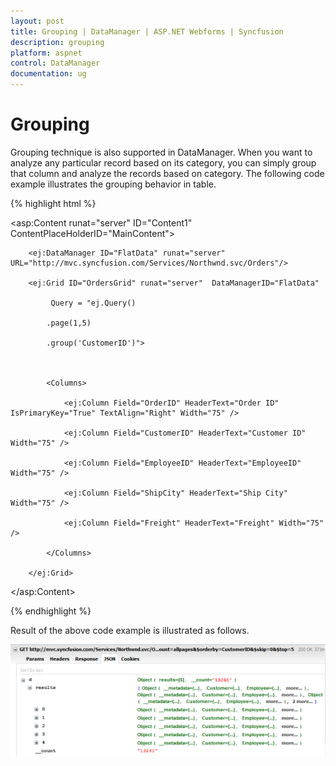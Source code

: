 ```yaml
---
layout: post
title: Grouping | DataManager | ASP.NET Webforms | Syncfusion
description: grouping
platform: aspnet
control: DataManager
documentation: ug
---
```


# Grouping

Grouping technique is also supported in DataManager. When you want to analyze any particular record based on its category, you can simply group that column and analyze the records based on category. The following code example illustrates the grouping behavior in table.

{% highlight html %}

<asp:Content runat="server" ID="Content1" ContentPlaceHolderID="MainContent">



        <ej:DataManager ID="FlatData" runat="server" URL="http://mvc.syncfusion.com/Services/Northwnd.svc/Orders"/>

        <ej:Grid ID="OrdersGrid" runat="server"  DataManagerID="FlatData"

             Query = "ej.Query()

            .page(1,5)

            .group('CustomerID')">



            <Columns>

                <ej:Column Field="OrderID" HeaderText="Order ID" IsPrimaryKey="True" TextAlign="Right" Width="75" />

                <ej:Column Field="CustomerID" HeaderText="Customer ID" Width="75" />

                <ej:Column Field="EmployeeID" HeaderText="EmployeeID" Width="75" />

                <ej:Column Field="ShipCity" HeaderText="Ship City" Width="75" />

                <ej:Column Field="Freight" HeaderText="Freight" Width="75" />

            </Columns>

        </ej:Grid>

</asp:Content>

{% endhighlight %}

Result of the above code example is illustrated as follows.

![](Grouping_images/Grouping_img1.png)



